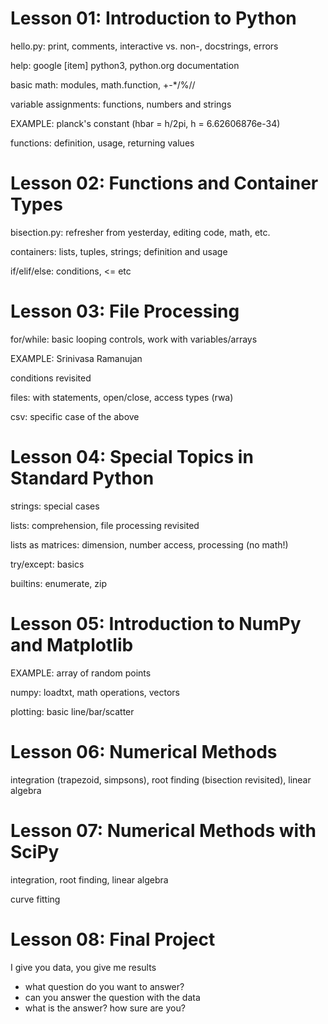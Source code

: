 Lesson 01: Introduction to Python
=================================

hello.py: print, comments, interactive vs. non-, docstrings, errors

help: google [item] python3, python.org documentation

basic math: modules, math.function, +-*/%//

variable assignments: functions, numbers and strings

EXAMPLE: planck's constant (hbar = h/2pi, h = 6.62606876e-34)

functions: definition, usage, returning values


Lesson 02: Functions and Container Types
========================================

bisection.py: refresher from yesterday, editing code, math, etc.

containers: lists, tuples, strings; definition and usage

if/elif/else: conditions, <= etc


Lesson 03: File Processing
==========================

for/while: basic looping controls, work with variables/arrays

EXAMPLE: Srinivasa Ramanujan

conditions revisited

files: with statements, open/close, access types (rwa)

csv: specific case of the above


Lesson 04: Special Topics in Standard Python
============================================

strings: special cases

lists: comprehension, file processing revisited

lists as matrices: dimension, number access, processing (no math!)

try/except: basics

builtins: enumerate, zip


Lesson 05: Introduction to NumPy and Matplotlib
===============================================

EXAMPLE: array of random points

numpy: loadtxt, math operations, vectors

plotting: basic line/bar/scatter


Lesson 06: Numerical Methods
============================

integration (trapezoid, simpsons), root finding (bisection revisited), linear
algebra


Lesson 07: Numerical Methods with SciPy
=======================================

integration, root finding, linear algebra

curve fitting


Lesson 08: Final Project
========================

I give you data, you give me results
- what question do you want to answer?
- can you answer the question with the data
- what is the answer? how sure are you?
